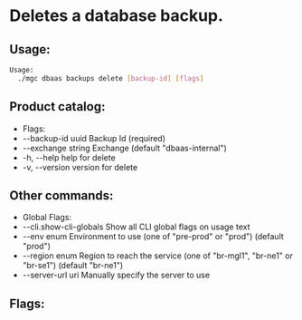 # Deletes a database backup.

## Usage:
```bash
Usage:
  ./mgc dbaas backups delete [backup-id] [flags]
```

## Product catalog:
- Flags:
- --backup-id uuid    Backup Id (required)
- --exchange string   Exchange (default "dbaas-internal")
- -h, --help              help for delete
- -v, --version           version for delete

## Other commands:
- Global Flags:
- --cli.show-cli-globals   Show all CLI global flags on usage text
- --env enum               Environment to use (one of "pre-prod" or "prod") (default "prod")
- --region enum            Region to reach the service (one of "br-mgl1", "br-ne1" or "br-se1") (default "br-ne1")
- --server-url uri         Manually specify the server to use

## Flags:
```bash

```

